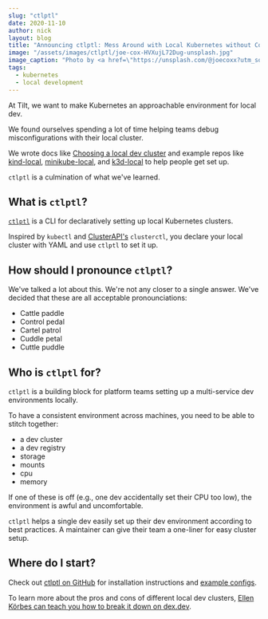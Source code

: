 ```yaml
---
slug: "ctlptl"
date: 2020-11-10
author: nick
layout: blog
title: "Announcing ctlptl: Mess Around with Local Kubernetes without Consequences"
image: "/assets/images/ctlptl/joe-cox-HVXujL72Dug-unsplash.jpg"
image_caption: "Photo by <a href=\"https://unsplash.com/@joecoxx?utm_source=unsplash&amp;utm_medium=referral&amp;utm_content=creditCopyText\">Joe Cox</a> on <a href=\"https://unsplash.com/s/photos/ducks-puddle?utm_source=unsplash&amp;utm_medium=referral&amp;utm_content=creditCopyText\">Unsplash</a></span>"
tags:
  - kubernetes
  - local development
---
```


At Tilt, we want to make Kubernetes an approachable environment for local dev.

We found ourselves spending a lot of time helping teams debug misconfigurations
with their local cluster.

We wrote docs like [Choosing a local dev
cluster](https://docs.tilt.dev/choosing_clusters.html) and example repos like
[kind-local](https://github.com/tilt-dev/kind-local),
[minikube-local](https://github.com/tilt-dev/minikube-local), and
[k3d-local](https://github.com/tilt-dev/k3d-local) to help people get set up.

`ctlptl` is a culmination of what we've learned.

## What is `ctlptl`?

[`ctlptl`](https://github.com/tilt-dev/ctlptl) is a CLI for declaratively setting up local Kubernetes clusters.

Inspired by `kubectl` and
[ClusterAPI's](https://github.com/kubernetes-sigs/cluster-api) `clusterctl`, you
declare your local cluster with YAML and use `ctlptl` to set it up.

## How should I pronounce `ctlptl`?

We've talked a lot about this. We're not any closer to a single answer. We've
decided that these are all acceptable pronounciations:

- Cattle paddle
- Control pedal
- Cartel patrol
- Cuddle petal
- Cuttle puddle

## Who is `ctlptl` for?

`ctlptl` is a building block for platform teams setting up a multi-service dev environments locally.

To have a consistent environment across machines, you need to be able to stitch together:

- a dev cluster
- a dev registry
- storage
- mounts
- cpu
- memory

If one of these is off (e.g., one dev accidentally set their CPU too low), the
environment is awful and uncomfortable.

`ctlptl` helps a single dev easily set up their dev environment according to
best practices. A maintainer can give their team a one-liner for easy cluster
setup.

## Where do I start?

Check out [ctlptl on GitHub](https://github.com/tilt-dev/ctlptl) for installation instructions
and [example configs](https://github.com/tilt-dev/ctlptl#examples).

To learn more about the pros and cons of different local dev clusters, [Ellen
Körbes can teach you how to break it down on
dex.dev](https://www.dex.dev/dex-videos/development-clusters).


